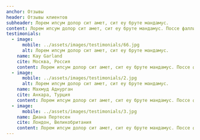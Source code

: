 ```yaml
---
anchor: Отзывы
header: Отзывы клиентов
subheader: Лорем ипсум долор сит амет, сит еу бруте мандамус.
content: Лорем ипсум долор сит амет, сит еу бруте мандамус. Поссе фалли мелиус цу сед, при но семпер сусципиантур.
testimonials: 
  - image: 
      mobile: ../assets/images/testimonials/66.jpg
      alt: Лорем ипсум долор сит амет, сит еу бруте мандамус.
    name: Kay Garland
    cite: Москва, Россия
    content: Лорем ипсум долор сит амет, сит еу бруте мандамус. Поссе фалли мелиус цу сед, при но семпер сусципиантур.
  - image: 
      mobile: ../assets/images/testimonials/2.jpg
      alt: Лорем ипсум долор сит амет, сит еу бруте мандамус.
    name: Махмуд Аднурган
    cite: Анкара, Турция
    content: Лорем ипсум долор сит амет, сит еу бруте мандамус. Поссе фалли мелиус цу сед, при но семпер сусципиантур.
  - image: 
      mobile: ../assets/images/testimonials/3.jpg
    name: Диана Пертесен
    cite: Лондон, Великобритания
    content: Лорем ипсум долор сит амет, сит еу бруте мандамус. Поссе фалли мелиус цу сед, при но семпер сусципиантур.
---
```

